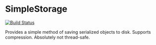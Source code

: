 # SimpleStorage

[![Build Status](https://travis-ci.org/tabrath/SimpleStorage.svg?branch=master)](https://travis-ci.org/tabrath/SimpleStorage)

Provides a simple method of saving serialized objects to disk. Supports compression. Absolutely not thread-safe.
